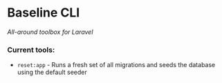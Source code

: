 # Baseline CLI

_All-around toolbox for Laravel_

### Current tools:
- `reset:app` - Runs a fresh set of all migrations and seeds the database using the default seeder
